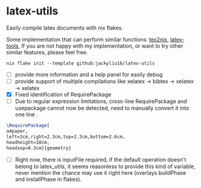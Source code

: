# latex-utils
Easily compile latex documents with nix flakes.

Some implementation that can perform similar functions: 
    [tex2nix](https://github.com/rgri/tex2nix), 
    [latex-tools](https://github.com/dexterlb/latex_tools), 
If you are not happy with my implementation, or want to try other similar features, please feel free.

```shell
nix flake init --template github:jackyliu16/latex-utils
```

- [ ] provide more information and a help panel for easily debug
- [ ] provide support of multiple compilations like xelatex -> bibtex -> xelatex -> xelatex
- [x] Fixed identification of RequirePackage
- [ ] Due to regular expression limitations, cross-line RequirePackage and usepackage cannot now be detected, need to manually convert it into one line .
      
```tex
\RequirePackage[
a4paper,
left=3cm,right=2.3cm,top=2.3cm,bottom=2.6cm,
headheight=10cm,
headsep=0.3cm]{geometry}
```

- [ ] Right now, there is inputFile required, if the default operation doesn't belong to latex_utils, it seems reasonless to provide this kind of variable, never mention the chance may use it right here (overlays buildPhase and installPhase in flakes).
